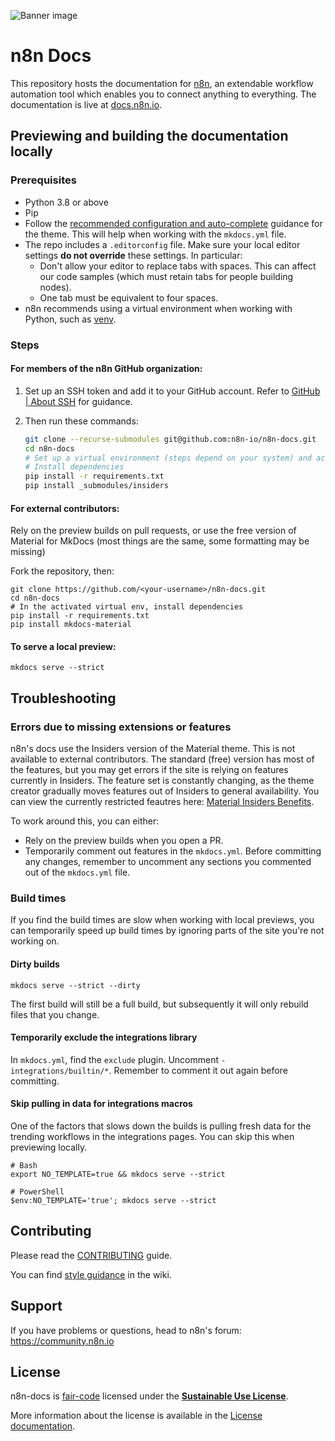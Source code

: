 ![Banner image](https://user-images.githubusercontent.com/10284570/173569848-c624317f-42b1-45a6-ab09-f0ea3c247648.png)

# n8n Docs

This repository hosts the documentation for [n8n](https://n8n.io/), an extendable workflow automation tool which enables you to connect anything to everything. The documentation is live at [docs.n8n.io](https://docs.n8n.io/).


## Previewing and building the documentation locally

### Prerequisites

* Python 3.8 or above
* Pip
* Follow the [recommended configuration and auto-complete](https://squidfunk.github.io/mkdocs-material/creating-your-site/#minimal-configuration) guidance for the theme. This will help when working with the `mkdocs.yml` file.
* The repo includes a `.editorconfig` file. Make sure your local editor settings **do not override** these settings. In particular:
	- Don't allow your editor to replace tabs with spaces. This can affect our code samples (which must retain tabs for people building nodes).
	- One tab must be equivalent to four spaces.
* n8n recommends using a virtual environment when working with Python, such as [venv](https://docs.python.org/3/tutorial/venv.html).

### Steps

#### For members of the n8n GitHub organization:

1. Set up an SSH token and add it to your GitHub account. Refer to [GitHub | About SSH](https://docs.github.com/en/authentication/connecting-to-github-with-ssh/about-ssh) for guidance.
2. Then run these commands:

	```bash
	git clone --recurse-submodules git@github.com:n8n-io/n8n-docs.git
	cd n8n-docs
 	# Set up a virtual environment (steps depend on your system) and activate it
 	# Install dependencies
	pip install -r requirements.txt
	pip install _submodules/insiders
	```

#### For external contributors:

Rely on the preview builds on pull requests, or use the free version of Material for MkDocs (most things are the same, some formatting may be missing)

Fork the repository, then:

```
git clone https://github.com/<your-username>/n8n-docs.git
cd n8n-docs
# In the activated virtual env, install dependencies
pip install -r requirements.txt
pip install mkdocs-material
```

#### To serve a local preview:

```
mkdocs serve --strict
```

## Troubleshooting

### Errors due to missing extensions or features

n8n's docs use the Insiders version of the Material theme. This is not available to external contributors. The standard (free) version has most of the features, but you may get errors if the site is relying on features currently in Insiders. The feature set is constantly changing, as the theme creator gradually moves features out of Insiders to general availability. You can view the currently restricted feautres here: [Material Insiders Benefits](https://squidfunk.github.io/mkdocs-material/insiders/benefits/).

To work around this, you can either:

- Rely on the preview builds when you open a PR.
- Temporarily comment out features in the `mkdocs.yml`. Before committing any changes, remember to uncomment any sections you commented out of the `mkdocs.yml` file.

### Build times

If you find the build times are slow when working with local previews, you can temporarily speed up build times by ignoring parts of the site you're not working on.

#### Dirty builds

`mkdocs serve --strict --dirty`

The first build will still be a full build, but subsequently it will only rebuild files that you change.

#### Temporarily exclude the integrations library

In `mkdocs.yml`, find the `exclude` plugin. Uncomment `- integrations/builtin/*`. Remember to comment it out again before committing.

#### Skip pulling in data for integrations macros

One of the factors that slows down the builds is pulling fresh data for the trending workflows in the integrations pages. You can skip this when previewing locally.

```
# Bash
export NO_TEMPLATE=true && mkdocs serve --strict

# PowerShell
$env:NO_TEMPLATE='true'; mkdocs serve --strict
```

## Contributing

Please read the [CONTRIBUTING](CONTRIBUTING.md) guide.

You can find [style guidance](https://github.com/n8n-io/n8n-docs/wiki/Styles) in the wiki.


## Support

If you have problems or questions, head to n8n's forum: https://community.n8n.io


## License

n8n-docs is [fair-code](https://faircode.io/) licensed under the [**Sustainable Use License**](https://github.com/n8n-io/n8n/blob/master/LICENSE.md).

More information about the license is available in the [License documentation](https://docs.n8n.io/reference/license/).

